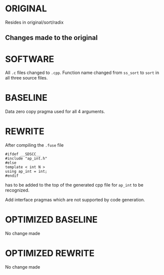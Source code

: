 # ORIGINAL
Resides in original/sort/radix

## Changes made to the original

# SOFTWARE
All `.c` files changed to `.cpp`.
Function name changed from `ss_sort` to `sort` in all three source files.

# BASELINE
Data zero copy pragma used for all 4 arguments.

# REWRITE
After compiling the `.fuse` file
```
#ifdef __SDSCC__
#include "ap_int.h"
#else
template < int N >
using ap_int = int;
#endif
```
has to be added to the top of the generated cpp file for `ap_int` to be recognized.

Add interface pragmas which are not supported by code generation.

# OPTIMIZED BASELINE
No change made

# OPTIMIZED REWRITE
No change made
